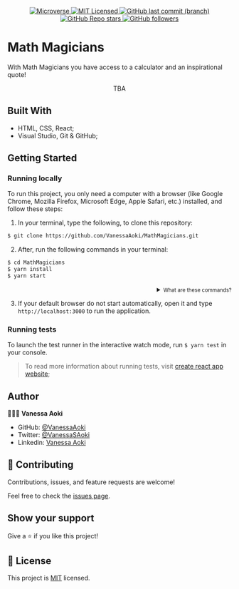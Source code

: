 <p align="center">
  <a href="https://www.microverse.org/">
    <img alt="Microverse" src="https://img.shields.io/badge/-Microverse-blueviolet?style=flat-square">
  </a>
  <a href="https://github.com/VanessaAoki/math-magicians/blob/main/LICENSE">
    <img alt="MIT Licensed" src="https://img.shields.io/github/license/VanessaAoki/math-magicians?style=flat-square">
  </a>
  <a href="https://github.com/VanessaAoki/math-magicians">
    <img alt="GitHub last commit (branch)" src="https://img.shields.io/github/last-commit/VanessaAoki/math-magicians/main?color=blue&style=flat-square">
  </a>
  <a href="https://github.com/VanessaAoki/math-magicians">
    <img alt="GitHub Repo stars" src="https://img.shields.io/github/stars/VanessaAoki/math-magicians?color=pink&label=%E2%98%85%20stars%20&style=flat-square">
  </a>
  <a href="https://github.com/VanessaAoki">
    <img alt="GitHub followers" src="https://img.shields.io/github/followers/VanessaAoki?color=yellow&logo=github&style=flat-square">
  </a>
</p>

# Math Magicians
With Math Magicians you have access to a calculator and an inspirational quote!

<p align="center">
  TBA
</p>

## Built With

- HTML, CSS, React;
- Visual Studio, Git & GitHub;

## Getting Started

### Running locally
To run this project, you only need a computer with a browser (like Google Chrome, Mozilla Firefox, Microsoft Edge, Apple Safari, etc.) installed, and follow these steps:

1. In your terminal, type the following, to clone this repository:

```sh
$ git clone https://github.com/VanessaAoki/MathMagicians.git
```

2. After, run the following commands in your terminal:

```sh
$ cd MathMagicians
$ yarn install
$ yarn start
```
<details align="right">
<summary><small>What are these commands?</summary>
- '$ cd' command is used to move to different folders. <br>
- '$ yarn install' is used to install all dependencies for this project. <br>
- '$ yarn start' runs the app in the development mode.</small>
</details>

3. If your default browser do not start automatically, open it and type `http://localhost:3000` to run the application.

### Running tests
To launch the test runner in the interactive watch mode, run `$ yarn test` in your console.
> To read more information about running tests, visit [create react app website](https://create-react-app.dev/docs/running-tests/);

## Author

👩🏼‍💻  **Vanessa Aoki**

- GitHub: [@VanessaAoki](https://github.com/VanessaAoki)
- Twitter: [@VanessaSAoki](https://twitter.com/VanessaSAoki)
- Linkedin: [Vanessa Aoki](https://www.linkedin.com/in/vanessasaoki/)

## 🤝 Contributing

Contributions, issues, and feature requests are welcome!

Feel free to check the [issues page](https://github.com/VanessaAoki/math-magicians/issues).

## Show your support

Give a ⭐️ if you like this project!

## 📝 License

This project is [MIT](./LICENSE) licensed.